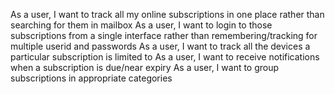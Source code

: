 As a user, I want to track all my online subscriptions in one place rather than searching for them in mailbox
As a user, I want to login to those subscriptions from a single interface rather than remembering/tracking for multiple userid and passwords
As a user, I want to track all the devices a particular subscription is limited to
As a user, I want to receive notifications when a subscription is due/near expiry
As a user, I want to group subscriptions in appropriate categories 